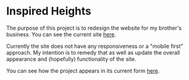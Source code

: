 Inspired Heights
================

The purpose of this project is to redesign the website for my brother's business. You can see the current site [here](http://inspiredheights.com/).

Currently the site does not have any responsiveness or a "mobile first" approach. My intention is to remedy that as well as update the overall appearance and (hopefully) functionality of the site.

You can see how the project appears in its current form [here](https://techgladiator.github.io/inspired-heights/).